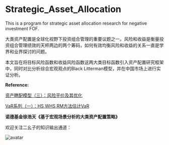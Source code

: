 # Strategic_Asset_Allocation
This is a program for strategic asset allocation research for negative investment FOF.

大类资产配置是全球化视野下投资组合管理的重要议题之一。风险和收益是衡量投资组合管理绩效的天枰两边的两个筹码，如何有效均衡风险和收益的关系一直是学界和业界探讨的问题。

本文旨在将目标风险函数和收益风险函数这两大类目标函数引入资产配置研究框架中，同时对比分析综合宏观观点的Black Litterman模型，并在中国市场上进行实证分析。

**Reference:** 

[资产瞎配模型（三）：风险平价及其优化](https://mp.weixin.qq.com/s?__biz=MzU5NDY0NDM2NA%3D%3D&chksm=fe7f5852c908d144ad581cf823f0e505c5fd8ff4c2a01893bd00050faf3326ca6ecb2423e86b&idx=1&mid=2247484593&scene=21&sn=e80d40c29ca56696f2291194eeccec59#wechat_redirect) 

[VaR系列（一）：HS,WHS,RM方法估计VaR](http://mp.weixin.qq.com/s?__biz=MzU5NDY0NDM2NA%3D%3D&chksm=fe7f5d23c908d435fd69315b252ec08b72294754eb13ce884a2a5ba5678b6ed76b540889e6b6&idx=1&mid=2247483840&scene=21&sn=f4af3de6e389047ee46b28e37f6cbe76#wechat_redirect) 

**诺德基金徐浩天《基于宏观场景分析的大类资产配置策略》**

欢迎关注二幺子的知识输出通道：

![avatar](http://q3ksn1cva.bkt.clouddn.com/%E6%89%AB%E7%A0%81_%E6%90%9C%E7%B4%A2%E8%81%94%E5%90%88%E4%BC%A0%E6%92%AD%E6%A0%B7%E5%BC%8F-%E7%99%BD%E8%89%B2%E7%89%88.png)
